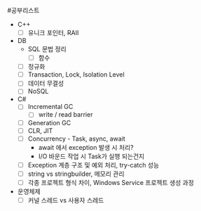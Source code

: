 #공부리스트
- C++
	- [ ] 유니크 포인터, RAII
- DB
	- SQL 문법 정리
		- [ ] 함수
	- [ ] 정규화
	- [ ] Transaction, Lock, Isolation Level
	- [ ] 데이터 무결성
	- [ ] NoSQL
- C#
	- [ ] Incremental GC
		- [ ] write / read barrier
	- [ ] Generation GC
	- [ ] CLR, JIT 
	- [ ] Concurrency - Task, async, await
		- await 에서 exception 발생 시 처리?
		- I/O 바운드 작업 시 Task가 실행 되는건지
	- [ ] Exception 계층 구조 및 예외 처리, try-catch 성능
	- [ ] string vs stringbuilder, 메모리 관리
	- [ ] 각종 프로젝트 형식 차이, Windows Service 프로젝트 생성 과정
- 운영체제
	- [ ] 커널 스레드 vs 사용자 스레드

